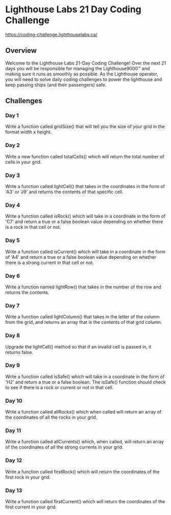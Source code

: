 # Lighthouse Labs 21 Day Coding Challenge

https://coding-challenge.lighthouselabs.ca/

## Overview

Welcome to the Lighthouse Labs 21-Day Coding Challenge! Over the next 21 days you will be responsible for managing the Lighthouse9000™ and making sure it runs as smoothly as possible. As the Lighthouse operator, you will need to solve daily coding challenges to power the lighthouse and keep passing ships (and their passengers) safe.

## Challenges

### Day 1

Write a function called gridSize() that will tell you the size of your grid in the format width x height.

### Day 2

Write a new function called totalCells() which will return the total number of cells in your grid.

### Day 3

Write a function called lightCell() that takes in the coordinates in the form of 'A3' or 'J9' and returns the contents of that specific cell.

### Day 4

Write a function called isRock() which will take in a coordinate in the form of 'C7' and return a true or a false boolean value depending on whether there is a rock in that cell or not.

### Day 5

Write a function called isCurrent() which will take in a coordinate in the form of 'A4' and return a true or a false boolean value depending on whether there is a strong current in that cell or not.

### Day 6

Write a function named lightRow() that takes in the number of the row and returns the contents.

### Day 7

Write a function called lightColumn() that takes in the letter of the column from the grid, and returns an array that is the contents of that grid column.

### Day 8

Upgrade the lightCell() method so that if an invalid cell is passed in, it returns false.

### Day 9

Write a function called isSafe() which will take in a coordinate in the form of 'H2' and return a true or a false boolean. The isSafe() function should check to see if there is a rock or current or not in that cell.

### Day 10

Write a function called allRocks() which when called will return an array of the coordinates of all the rocks in your grid.

### Day 11

Write a function called allCurrents() which, when called, will return an array of the coordinates of all the strong currents in your grid.

### Day 12

Write a function called firstRock() which will return the coordinates of the first rock in your grid.

### Day 13

Write a function called firstCurrent() which will return the coordinates of the first current in your grid.
